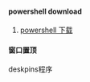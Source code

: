 #### powershell  download
1. [powershell 下载](https://cloud.tencent.com/developer/article/1180302)

#### 窗口置顶
deskpins程序
